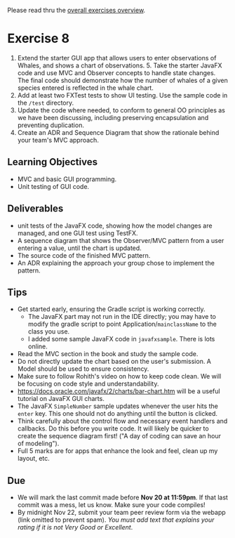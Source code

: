 Please read thru the [overall exercises overview](https://github.com/SENG330/course/blob/master/exercises/Exercises.md).

# Exercise 8
1. Extend the starter GUI app that allows users to enter observations of Whales, and shows a chart of observations.
	5. Take the starter JavaFX code and use MVC and Observer concepts to handle state changes. The final code should demonstrate how the number of whales of a given species entered is reflected in the whale chart. 
2. Add at least two FXTest tests to show UI testing. Use the sample code in the `/test` directory.
3. Update the code where needed, to conform to general OO principles as we have been discussing, including preserving encapsulation and preventing duplication.
4. Create an ADR and Sequence Diagram that show the rationale behind your team's MVC approach.

## Learning Objectives
- MVC and basic GUI programming.
- Unit testing of GUI code.

## Deliverables
* unit tests of the JavaFX code, showing how the model changes are managed, and one GUI test using TestFX.
* A sequence diagram that shows the Observer/MVC pattern from a user entering a value, until the chart is updated.
* The source code of the finished MVC pattern.
* An ADR explaining the approach your group chose to implement the pattern. 

## Tips
* Get started early, ensuring the Gradle script is working correctly. 
    * The JavaFX part may not run in the IDE directly; you may have to modify the gradle script to point Application/`mainclassName` to the class you use.
    * I added some sample JavaFX code in `javafxsample`. There is lots online.
* Read the MVC section in the book and study the sample code. 
* Do not directly update the chart based on the user's submission. A Model should be used to ensure consistency.
* Make sure to follow Rohith's video on how to keep code clean. We will be focusing on code style and understandability.
* https://docs.oracle.com/javafx/2/charts/bar-chart.htm will be a useful tutorial on JavaFX GUI charts.
* The JavaFX `SimpleNumber` sample updates whenever the user hits the `enter` key. This one should not do anything until the button is clicked.
* Think carefully about the control flow and necessary event handlers and callbacks. Do this before you write code. It will likely be quicker to create the sequence diagram first! ("A day of coding can save an hour of modeling").
* Full 5 marks are for apps that enhance the look and feel, clean up my layout, etc. 
 
## Due
- We will mark the last commit made before **Nov 20 at 11:59pm**. If that last commit was a mess, let us know. Make sure your code compiles!
- By midnight Nov 22, submit your team peer review form via the webapp (link omitted to prevent spam). *You must add text that explains your rating if it is not Very Good or Excellent*.
